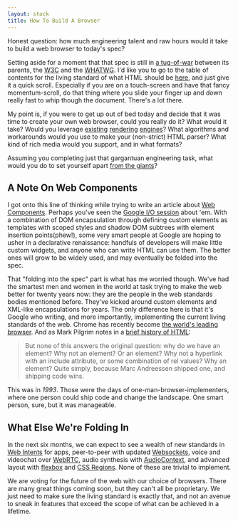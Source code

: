 ```yaml
---
layout: stock
title: How To Build A Browser
---
```


Honest question: how much engineering talent and raw hours would it take to build a web browser to today's spec?

Setting aside for a moment that that spec is still in [a tug-of-war](http://lists.w3.org/Archives/Public/public-whatwg-archive/2012Jul/0119.html) between its parents, the [W3C](http://www.w3.org/) and the [WHATWG](http://www.whatwg.org/). I'd like you to go to the table of contents for the living standard of what HTML should be [here](http://www.whatwg.org/specs/web-apps/current-work/multipage/), and just give it a quick scroll. Especially if you are on a touch-screen and have that fancy momentum-scroll, do that thing where you slide your finger up and down really fast to whip though the document. There's a lot there.

My point is, if you were to get up out of bed today and decide that it was time to create your own web browser, could you really do it? What would it take? Would you leverage [existing](http://www.webkit.org/) [rendering](https://developer.mozilla.org/en/Gecko) [engines](http://en.wikipedia.org/wiki/Presto_(layout_engine))? What algorithms and workarounds would you use to make your (non-strict) HTML parser? What kind of rich media would you support, and in what formats?

Assuming you completing just that gargantuan engineering task, what would you do to set yourself apart [from the giants](http://en.wikipedia.org/wiki/Browser_wars)?

## A Note On Web Components

I got onto this line of thinking while trying to write an article about [Web Components](http://dvcs.w3.org/hg/webcomponents/raw-file/tip/explainer/index.html). Perhaps you've seen the [Google I/O session](http://www.youtube.com/watch?v=2txPYQOWBtg) about 'em. With a combination of DOM encapsulation through defining custom elements as templates with scoped styles and shadow DOM subtrees with element insertion points(phew!), some very smart people at Google are hoping to usher in a declarative renaissance: handfuls of developers will make little custom widgets, and anyone who can write HTML can use them. The better ones will grow to be widely used, and may eventually be folded into the spec.

That "folding into the spec" part is what has me worried though. We've had the smartest men and women in the world at task trying to make the web better for twenty years now: they are the people in the web standards bodies mentioned before. They've kicked around custom elements and XML-like encapsulations for years. The only difference here is that it's Google who writing, and more importantly, implementing the current living standards of the web. Chrome has recently become [the world's leading browser](http://gs.statcounter.com/#browser-ww-weekly-201121-201221). And as Mark Pilgrim notes in a [brief history of HTML](http://diveintohtml5.info/past.html):

> But none of this answers the original question: why do we have an <img> element? Why not an <icon> element? Or an <include> element? Why not a hyperlink with an include attribute, or some combination of rel values? Why an <img> element? Quite simply, because Marc Andreessen shipped one, and shipping code wins.

This was in _1993_. Those were the days of one-man-browser-implementers, where one person could ship code and change the landscape. One smart person, sure, but it was manageable.

## What Else We're Folding In

In the next six months, we can expect to see a wealth of new standards in [Web Intents](http://webintents.org/) for apps, peer-to-peer with updated [Websockets](http://www.websocket.org/), voice and videochat over [WebRTC](http://www.webrtc.org/), audio synthesis with [AudioContext](https://dvcs.w3.org/hg/audio/raw-file/tip/webaudio/specification.html#AudioContext-section), and advanced layout with [flexbox](http://www.w3.org/TR/css3-flexbox/) and [CSS Regions](http://html.adobe.com/webstandards/cssregions/). None of these are trivial to implement.

We are voting for the future of the web with our choice of browsers. There are many great things coming soon, but they can't all be proprietary. We just need to make sure the living standard is exactly that, and not an avenue to sneak in features that exceed the scope of what can be achieved in a lifetime.

